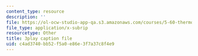 ```yaml
---
content_type: resource
description: ''
file: https://ol-ocw-studio-app-qa.s3.amazonaws.com/courses/5-60-thermodynamics-kinetics-spring-2008/c4ad3740bb52f5a0e86e3f7a37c8f4e9_u6s_jy0n6vI.srt
file_type: application/x-subrip
resourcetype: Other
title: 3play caption file
uid: c4ad3740-bb52-f5a0-e86e-3f7a37c8f4e9
---
```

